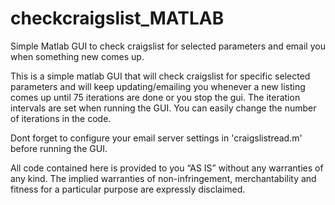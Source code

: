 # checkcraigslist_MATLAB
Simple Matlab GUI to check craigslist for selected parameters and email you when something new comes up.


This is a simple matlab GUI that will check craigslist for specific selected parameters and will keep updating/emailing you whenever a new listing comes up until 75 iterations are done or you stop the gui. The iteration intervals are set when running the GUI. You can easily change the number of iterations in the code. 

Dont forget to configure your email server settings in 'craigslistread.m' before running the GUI.

All code contained here is provided to you “AS IS” without any warranties of any kind. The implied warranties of non-infringement, merchantability and fitness for a particular purpose are expressly disclaimed.
